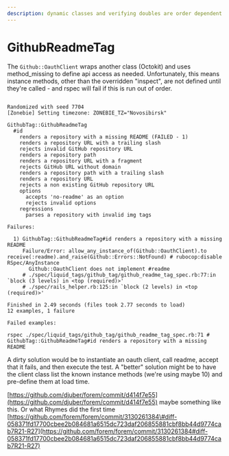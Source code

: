 ```yaml
---
description: dynamic classes and verifying doubles are order dependent
---
```


# GithubReadmeTag

The `Github::OauthClient` wraps another class \(Octokit\) and uses method\_missing to define api access as needed. Unfortunately, this means instance methods, other than the overridden "inspect", are not defined until they're called - and rspec will fail if this is run out of order.

```text

Randomized with seed 7704
[Zonebie] Setting timezone: ZONEBIE_TZ="Novosibirsk"

GithubTag::GithubReadmeTag
  #id
    renders a repository with a missing README (FAILED - 1)
    renders a repository URL with a trailing slash
    rejects invalid GitHub repository URL
    renders a repository path
    renders a repository URL with a fragment
    rejects GitHub URL without domain
    renders a repository path with a trailing slash
    renders a repository URL
    rejects a non existing GitHub repository URL
    options
      accepts 'no-readme' as an option
      rejects invalid options
    regressions
      parses a repository with invalid img tags

Failures:

  1) GithubTag::GithubReadmeTag#id renders a repository with a missing README
     Failure/Error: allow_any_instance_of(Github::OauthClient).to receive(:readme).and_raise(Github::Errors::NotFound) # rubocop:disable RSpec/AnyInstance                                                   
       Github::OauthClient does not implement #readme
     # ./spec/liquid_tags/github_tag/github_readme_tag_spec.rb:77:in `block (3 levels) in <top (required)>'  
     # ./spec/rails_helper.rb:125:in `block (2 levels) in <top (required)>'

Finished in 2.49 seconds (files took 2.77 seconds to load)
12 examples, 1 failure

Failed examples:

rspec ./spec/liquid_tags/github_tag/github_readme_tag_spec.rb:71 # GithubTag::GithubReadmeTag#id renders a repository with a missing README                              

```

A dirty solution would be to instantiate an oauth client, call readme, accept that it fails, and then execute the test. A "better" solution might be to have the client class list the known instance methods \(we're using maybe 10\) and pre-define them at load time.



[https://github.com/djuber/forem/commit/d414f7e55](https://github.com/djuber/forem/commit/d414f7e55) maybe something like this. Or what Rhymes did the first time [https://github.com/forem/forem/commit/3130261384\#diff-058371fd17700cbee2b084681a6515dc723daf206855881cbf8bb44d9774cab7R21-R27](https://github.com/forem/forem/commit/3130261384#diff-058371fd17700cbee2b084681a6515dc723daf206855881cbf8bb44d9774cab7R21-R27) 

